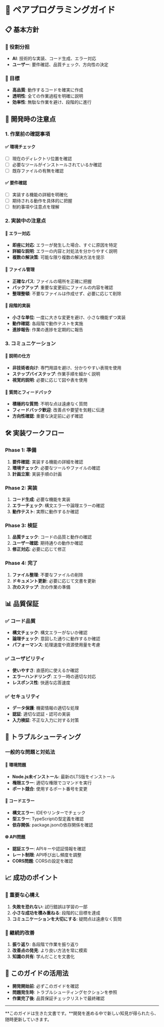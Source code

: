 # 🤝 ペアプログラミングガイド

## 📋 基本方針

### 👥 役割分担
- **AI**: 技術的な実装、コード生成、エラー対応
- **ユーザー**: 要件確認、品質チェック、方向性の決定

### 🎯 目標
- **高品質**: 動作するコードを確実に作成
- **透明性**: 全ての作業過程を明確に説明
- **効率性**: 無駄な作業を避け、段階的に進行

## 🔧 開発時の注意点

### 1. 作業前の確認事項

#### ✅ 環境チェック
- [ ] 現在のディレクトリ位置を確認
- [ ] 必要なツールがインストールされているか確認
- [ ] 既存ファイルの有無を確認

#### ✅ 要件確認
- [ ] 実装する機能の詳細を明確化
- [ ] 期待される動作を具体的に把握
- [ ] 制約事項や注意点を理解

### 2. 実装中の注意点

#### 🚨 エラー対応
- **即座に対応**: エラーが発生した場合、すぐに原因を特定
- **詳細な説明**: エラーの内容と対処法を分かりやすく説明
- **複数の解決策**: 可能な限り複数の解決方法を提示

#### 📁 ファイル管理
- **正確なパス**: ファイルの場所を正確に把握
- **バックアップ**: 重要な変更前にファイルの内容を確認
- **整理整頓**: 不要なファイルは作成せず、必要に応じて削除

#### 🔄 段階的実装
- **小さな単位**: 一度に大きな変更を避け、小さな機能ずつ実装
- **動作確認**: 各段階で動作テストを実施
- **進捗報告**: 作業の進捗を定期的に報告

### 3. コミュニケーション

#### 💬 説明の仕方
- **非技術者向け**: 専門用語を避け、分かりやすい表現を使用
- **ステップバイステップ**: 作業手順を細かく説明
- **視覚的説明**: 必要に応じて図や表を使用

#### 🤔 質問とフィードバック
- **積極的な質問**: 不明な点は遠慮なく質問
- **フィードバック歓迎**: 改善点や要望を気軽に伝達
- **方向性確認**: 重要な決定前に必ず確認

## 🛠️ 実装ワークフロー

### Phase 1: 準備
1. **要件確認**: 実装する機能の詳細を確認
2. **環境チェック**: 必要なツールやファイルの確認
3. **計画立案**: 実装手順の計画

### Phase 2: 実装
1. **コード生成**: 必要な機能を実装
2. **エラーチェック**: 構文エラーや論理エラーの確認
3. **動作テスト**: 実際に動作するか確認

### Phase 3: 検証
1. **品質チェック**: コードの品質と動作の確認
2. **ユーザー確認**: 期待通りの動作か確認
3. **修正対応**: 必要に応じて修正

### Phase 4: 完了
1. **ファイル整理**: 不要なファイルの削除
2. **ドキュメント更新**: 必要に応じて文書を更新
3. **次のステップ**: 次の作業の準備

## 📊 品質保証

### ✅ コード品質
- **構文チェック**: 構文エラーがないか確認
- **論理チェック**: 意図した通りに動作するか確認
- **パフォーマンス**: 処理速度や資源使用量を考慮

### ✅ ユーザビリティ
- **使いやすさ**: 直感的に使えるか確認
- **エラーハンドリング**: エラー時の適切な対応
- **レスポンス性**: 快適な応答速度

### ✅ セキュリティ
- **データ保護**: 機密情報の適切な処理
- **認証**: 適切な認証・認可の実装
- **入力検証**: 不正な入力に対する対策

## 🚨 トラブルシューティング

### 一般的な問題と対処法

#### 🔧 環境問題
- **Node.js未インストール**: 最新のLTS版をインストール
- **権限エラー**: 適切な権限でコマンドを実行
- **ポート競合**: 使用するポート番号を変更

#### 📝 コードエラー
- **構文エラー**: IDEやリンターでチェック
- **型エラー**: TypeScriptの型定義を確認
- **依存関係**: package.jsonの依存関係を確認

#### 🌐 API問題
- **認証エラー**: APIキーや認証情報を確認
- **レート制限**: API呼び出し頻度を調整
- **CORS問題**: CORSの設定を確認

## 📈 成功のポイント

### 🎯 重要な心構え
1. **失敗を恐れない**: 試行錯誤は学習の一部
2. **小さな成功を積み重ねる**: 段階的に目標を達成
3. **コミュニケーションを大切にする**: 疑問点は遠慮なく質問

### 🔄 継続的改善
1. **振り返り**: 各段階で作業を振り返り
2. **改善点の発見**: より良い方法を常に模索
3. **知識の共有**: 学んだことを文書化

## 🎉 このガイドの活用法

- **開発開始前**: 必ずこのガイドを確認
- **問題発生時**: トラブルシューティングセクションを参照
- **作業完了後**: 品質保証チェックリストで最終確認

---
**このガイドは生きた文書です。**開発を進める中で新しい知見が得られたら、随時更新していきます。 